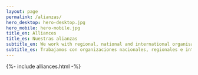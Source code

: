 ```yaml
---
layout: page
permalink: /alianzas/
hero_desktop: hero-desktop.jpg
hero_mobile: hero-mobile.jpg
title_en: Alliances
title_es: Nuestras alianzas
subtitle_en: We work with regional, national and international organisations to advance new frontiers in economic, social and cultural rights
subtitle_es: Trabajamos con organizaciones nacionales, regionales e internacionales para impulsar nuevas fronteras en los derechos económicos, sociales y culturales
---
```


{%- include alliances.html -%}
